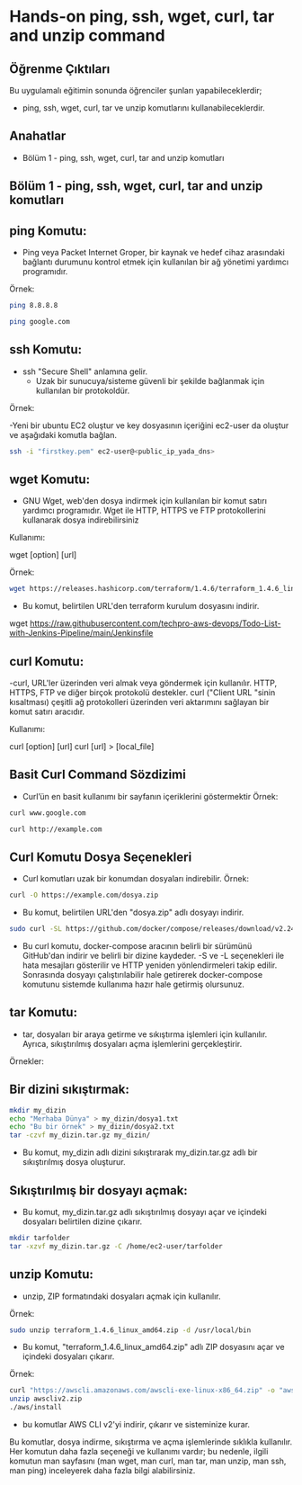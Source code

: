 # Hands-on ping, ssh, wget, curl, tar and unzip command

## Öğrenme Çıktıları

Bu uygulamalı eğitimin sonunda öğrenciler şunları yapabileceklerdir;

- ping, ssh, wget, curl, tar ve unzip komutlarını kullanabileceklerdir.

## Anahatlar

- Bölüm 1 - ping, ssh, wget, curl, tar and unzip komutları

## Bölüm 1 - ping, ssh, wget, curl, tar and unzip komutları

## ping Komutu:

- Ping veya Packet Internet Groper, bir kaynak ve hedef cihaz arasındaki bağlantı durumunu kontrol etmek için kullanılan bir ağ yönetimi yardımcı programıdır.

Örnek:

```bash
ping 8.8.8.8
```

```bash
ping google.com
```

## ssh Komutu:

- ssh "Secure Shell" anlamına gelir.
  * Uzak bir sunucuya/sisteme güvenli bir şekilde bağlanmak için kullanılan bir protokoldür.

Örnek:

-Yeni bir ubuntu EC2 oluştur ve key dosyasının içeriğini ec2-user da oluştur ve aşağıdaki komutla bağlan.

```bash
ssh -i "firstkey.pem" ec2-user@<public_ip_yada_dns>
```

## wget Komutu:

- GNU Wget, web'den dosya indirmek için kullanılan bir komut satırı yardımcı programıdır. Wget ile HTTP, HTTPS ve FTP protokollerini kullanarak dosya indirebilirsiniz
 
Kullanımı:

wget [option] [url]

Örnek:

```bash
wget https://releases.hashicorp.com/terraform/1.4.6/terraform_1.4.6_linux_amd64.zip
```

- Bu komut, belirtilen URL'den terraform kurulum dosyasını indirir.

wget https://raw.githubusercontent.com/techpro-aws-devops/Todo-List-with-Jenkins-Pipeline/main/Jenkinsfile

## curl Komutu:

-curl, URL'ler üzerinden veri almak veya göndermek için kullanılır. HTTP, HTTPS, FTP ve diğer birçok protokolü destekler. curl ("Client URL "sinin kısaltması) çeşitli ağ protokolleri üzerinden veri aktarımını sağlayan bir komut satırı aracıdır.

Kullanımı:

curl [option] [url]
curl [url] > [local_file]

## Basit Curl Command Sözdizimi

- Curl’ün en basit kullanımı bir sayfanın içeriklerini göstermektir
Örnek:

```bash
curl www.google.com
```

```bash
curl http://example.com
```

## Curl Komutu Dosya Seçenekleri

- Curl komutları uzak bir konumdan dosyaları indirebilir.
Örnek:

```bash
curl -O https://example.com/dosya.zip
```

- Bu komut, belirtilen URL'den "dosya.zip" adlı dosyayı indirir.

```bash
sudo curl -SL https://github.com/docker/compose/releases/download/v2.24.7/docker-compose-linux-x86_64 -o /usr/local/bin/docker-compose
```

- Bu curl komutu, docker-compose aracının belirli bir sürümünü GitHub'dan indirir ve belirli bir dizine kaydeder. -S ve -L seçenekleri ile hata mesajları gösterilir ve HTTP yeniden yönlendirmeleri takip edilir. Sonrasında dosyayı çalıştırılabilir hale getirerek docker-compose komutunu sistemde kullanıma hazır hale getirmiş olursunuz.

## tar Komutu:

- tar, dosyaları bir araya getirme ve sıkıştırma işlemleri için kullanılır. Ayrıca, sıkıştırılmış dosyaları açma işlemlerini gerçekleştirir.

Örnekler:

## Bir dizini sıkıştırmak:

```bash
mkdir my_dizin
echo "Merhaba Dünya" > my_dizin/dosya1.txt
echo "Bu bir örnek" > my_dizin/dosya2.txt
tar -czvf my_dizin.tar.gz my_dizin/
```

- Bu komut, my_dizin adlı dizini sıkıştırarak my_dizin.tar.gz adlı bir sıkıştırılmış dosya oluşturur.


## Sıkıştırılmış bir dosyayı açmak:

- Bu komut, my_dizin.tar.gz adlı sıkıştırılmış dosyayı açar ve içindeki dosyaları belirtilen dizine çıkarır.

```bash
mkdir tarfolder
tar -xzvf my_dizin.tar.gz -C /home/ec2-user/tarfolder
```

## unzip Komutu:

- unzip, ZIP formatındaki dosyaları açmak için kullanılır.

Örnek:

```bash
sudo unzip terraform_1.4.6_linux_amd64.zip -d /usr/local/bin
```

- Bu komut, "terraform_1.4.6_linux_amd64.zip" adlı ZIP dosyasını açar ve içindeki dosyaları çıkarır.

Örnek:

```bash
curl "https://awscli.amazonaws.com/awscli-exe-linux-x86_64.zip" -o "awscliv2.zip"
unzip awscliv2.zip
./aws/install
```

- bu komutlar AWS CLI v2'yi indirir, çıkarır ve sisteminize kurar.


Bu komutlar, dosya indirme, sıkıştırma ve açma işlemlerinde sıklıkla kullanılır. Her komutun daha fazla seçeneği ve kullanımı vardır; bu nedenle, ilgili komutun man sayfasını (man wget, man curl, man tar, man unzip, man ssh, man ping) inceleyerek daha fazla bilgi alabilirsiniz.